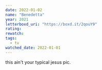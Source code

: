 ```yaml
---
date: 2022-01-02
name: "Benedetta"
year: 2021
letterboxd_uri: "https://boxd.it/2qouY9"
rating: 
rewatch: 
tags:
  - tv
watched_date: 2022-01-01
---
```


this ain't your typical jesus pic.
